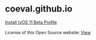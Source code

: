 # coeval.github.io
<script
  src="https://code.jquery.com/jquery-3.3.1.min.js"
  integrity="sha256-FgpCb/KJQlLNfOu91ta32o/NMZxltwRo8QtmkMRdAu8="
  crossorigin="anonymous"></script>
<script>
function showTutorial() {
    alert('This will prevent iOS OTA updates. Tap "OK" and then "Allow" to install the profile. Restart your device afterwards to apply all changes.');
}
</script>
<a href="https://coeval.github.io/tvOS11.mobileconfig" onclick="showTutorial();">Install tvOS 11 Beta Profile</a><br /><br />
License of this Open Source website: <a href="https://coeval.github.io/LICENSE.md">View</a><br />
